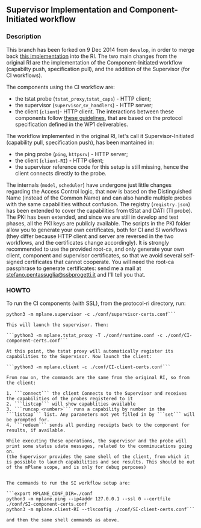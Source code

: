 ## Supervisor Implementation and Component-Initiated workflow

### Description

This branch has been forked on 9 Dec 2014 from `develop`, in order to merge back [this implementation](https://github.com/stepenta/RI) into the RI.
The two main changes from the original RI are the implementation of the Component-Initiated workflow (capabilty push, specification pull), and the addition of the Supervisor (for CI workflows).

The components using the CI workflow are:
- the tstat probe (`tstat_proxy`,`tstat_caps`) - HTTP client;
- the supervisor (`supervisor`,`sv_handlers`) - HTTP server;
- the client (`client`)- HTTP client.
The interactions between these components follow [these guidelines](https://github.com/finvernizzi/mplane_http_transport), that are based on the protocol specification defined in the WP1 deliverables.

The workflow implemented in the original RI, let's call it Supervisor-Initiated (capability pull, specification push), has been mantained in:
- the ping probe (`ping`, `httpsrv`) - HTTP server;
- the client (`client-RI`) - HTTP client;
- the supervisor reference code for this setup is still missing, hence the client connects directly to the probe.

The internals (`model`, `scheduler`) have undergone just little changes regarding the Access Control logic, that now is based on the Distinguished Name (instead of the Common Name) and can also handle multiple probes with the same capabilities without confusion.
The registry (`registry.json`) has been extended to cover the capabilities from tStat and DATI (TI probe).
The PKI has been extended, and since we are still in develop and test phases, all the PKI keys are publicly available.
The scripts in the PKI folder allow you to generate your own certificates, both for CI and SI workflows (they differ because HTTP client and server are reversed in the two workflows, and the certificates change accordingly). It is strongly recommended to use the provided root-ca, and only generate your own client, component and supervisor certificates, so that we avoid several self-signed certificates that cannot cooperate.
You will need the root-ca passphrase to generate certificates: send me a mail at stefano.pentassuglia@ssbprogetti.it and I'll tell you that.

### HOWTO

To run the CI components (with SSL), from the protocol-ri directory, run:

```export MPLANE_CONF_DIR=./conf
python3 -m mplane.supervisor -c ./conf/supervisor-certs.conf```

This will launch the supervisor. Then:

```python3 -m mplane.tstat_proxy -T ./conf/runtime.conf -c ./conf/CI-component-certs.conf```

At this point, the tstat proxy will automatically register its capabilities to the Supervisor. Now launch the client:

```python3 -m mplane.client -c ./conf/CI-client-certs.conf```

From now on, the commands are the same from the original RI, so from the client:

1. ```connect``` the client Connects to the Supervisor and receives the capabilities of the probes registered to it
2. ```listcap``` will show capablities available
3. ```runcap <number>``` runs a capability by number in the ```listcap``` list. Any parameters not yet filled in by ```set``` will be prompted for.
4. ```redeem``` sends all pending receipts back to the component for results, if available.

While executing these operations, the supervisor and the probe will print some status udate messages, related to the comminucations going on.
(the Supervisor provides the same shell of the client, from which it is possible to launch capabilities and see results. This should be out of the mPlane scope, and is only for debug purposes)


The commands to run the SI workflow setup are:

```export MPLANE_CONF_DIR=./conf
python3 -m mplane.ping --ip4addr 127.0.0.1 --ssl 0 --certfile ./conf/SI-component-certs.conf
python3 -m mplane.client-RI --tlsconfig ./conf/SI-client-certs.conf```

and then the same shell commands as above.
